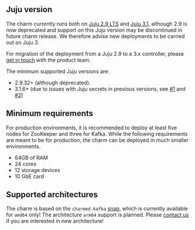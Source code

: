 ## Juju version

The charm currently runs both on [Juju 2.9 LTS](https://github.com/juju/juju/releases) and [Juju 3.1](https://github.com/juju/juju/releases), although 2.9 is now deprecated and support on this Juju version may be discontinued in future charm release. We therefore advise new deployments to be carried out on Juju 3. 

For migration of the deployment from a Juju 2.9 to a 3.x controller, please [get in touch](/t/13107) with the product team. 

The minimum supported Juju versions are:

* 2.9.32+ (although deprecated).
* 3.1.6+ (due to issues with Juju secrets in previous versions, see [#1](https://bugs.launchpad.net/juju/+bug/2029285) and [#2](https://bugs.launchpad.net/juju/+bug/2029282))

## Minimum requirements

For production environments, it is recommended to deploy at least five nodes for ZooKeeper and three for Kafka. While the following requirements are meant to be for production, the charm can be deployed in much smaller environments.

- 64GB of RAM
- 24 cores
- 12 storage devices
- 10 GbE card

## Supported architectures

The charm is based on the `charmed-kafka` [snap](https://snapcraft.io/charmed-kafka), which is currently available for `amd64` only! The architecture `arm64` support is planned. Please [contact us](/t/13107) if you are interested in new architecture!
